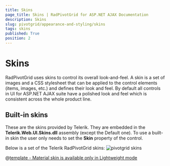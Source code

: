 ```yaml
---
title: Skins
page_title: Skins | RadPivotGrid for ASP.NET AJAX Documentation
description: Skins
slug: pivotgrid/appearance-and-styling/skins
tags: skins
published: True
position: 2
---
```


# Skins



RadPivotGrid uses skins to control its overall look-and-feel. A skin is a set of images and a CSS stylesheet that can be applied to the control elements (items, images, etc.) and defines their look and feel. By default all controls in UI for ASP.NET AJAX suite have a polished look and feel which is consistent across the whole product line.

## Built-in skins

These are the skins provided by Telerik. They are embedded in the **Telerik.Web.UI.Skins.dll** assembly (except the Default one). To use a built-in skin the user only needs to set the **Skin** property of the control.

Below is a set of the Telerik RadPivotGrid skins:
![pivotgrid skins](images/pivotgrid-skins.png) 


 @[template - Material skin is available only in Lightweight mode](/_templates/common/skins-notes.md#material-only-in-lightweight) 



